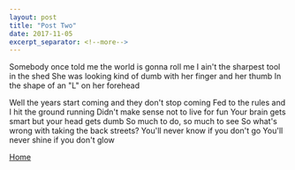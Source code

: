 ```yaml
---
layout: post
title: "Post Two"
date: 2017-11-05
excerpt_separator: <!--more-->
---
```

<p>Somebody once <!--more-->told me the world is gonna roll me
I ain't the sharpest tool in the shed
She was looking kind of dumb with her finger and her thumb
In the shape of an "L" on her forehead</p>
<p>Well the years start coming and they don't stop coming
Fed to the rules and I hit the ground running
Didn't make sense not to live for fun
Your brain gets smart but your head gets dumb
So much to do, so much to see
So what's wrong with taking the back streets?
You'll never know if you don't go
You'll never shine if you don't glow</p>
<a href="https://18if.github.io/">Home</a>
